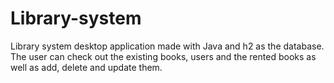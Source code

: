 # Library-system
Library system desktop application made with Java and h2 as the database. The user can check out the existing books, users and the rented books as well as add, delete and update them.
